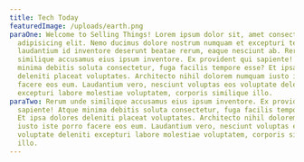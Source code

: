 ```yaml
---
title: Tech Today
featuredImage: /uploads/earth.png
paraOne: Welcome to Selling Things! Lorem ipsum dolor sit, amet consectetur
  adipisicing elit. Nemo ducimus dolore nostrum numquam et excepturi tempore,
  laudantium id inventore deserunt beatae rerum, eaque nesciunt ab. Rerum unde
  similique accusamus eius ipsum inventore. Ex provident qui sapiente! Atque
  minima debitis soluta consectetur, fuga facilis tempore esse? Et ipsa dolores
  deleniti placeat voluptates. Architecto nihil dolorem numquam iusto iste porro
  facere eos eum. Laudantium vero, nesciunt voluptas eos voluptate deleniti
  excepturi labore molestiae voluptatem, corporis similique illo.
paraTwo: Rerum unde similique accusamus eius ipsum inventore. Ex provident qui
  sapiente! Atque minima debitis soluta consectetur, fuga facilis tempore esse?
  Et ipsa dolores deleniti placeat voluptates. Architecto nihil dolorem numquam
  iusto iste porro facere eos eum. Laudantium vero, nesciunt voluptas eos
  voluptate deleniti excepturi labore molestiae voluptatem, corporis similique
  illo.
---
```

